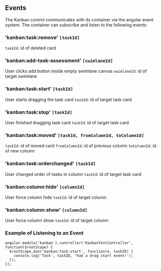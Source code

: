 ## Events
The Kanban control communicates with its container via the angular event system. The container can subscribe and listen to the following events:
### 'kanban:task:remove' `[taskId]`
`taskId`: id of deleted card
### 'kanban:add-task-assessment' `[swimlaneId]`
User clicks add button inside empty swimlane canvas
`swimlaneId`: id of target swimlane
### 'kanban:task:start' `[taskId]`
User starts dragging the task card
`taskId`: id of target task card
### 'kanban:task:stop' `[taskId]`
User finished dragging task card
`taskId`: id of target task card
### 'kanban:task:moved' `[taskId, fromColumnId, toColumnId]`
`taskId`: id of moved card
`fromColumnId`: id of previous column
`toColumnId`: id of new column
### 'kanban:task:orderchanged' `[taskId]`
User changed order of tasks in column
`taskId`: id of target task card
### 'kanban:column:hide' `[columnId]`
User force column hide
`taskId`: id of target column
### 'kanban:column:show' `[columnId]`
User force column show
`taskId`: id of target column

### Example of Listening to an Event

```
angular.module('kanban').controller('KanbanTestController', function($rootScope) {
  $rootScope.$on('kanban:task:start', function(e, taskID) {
    console.log('Task', taskID, 'had a drag start event!');
  });
});
```
